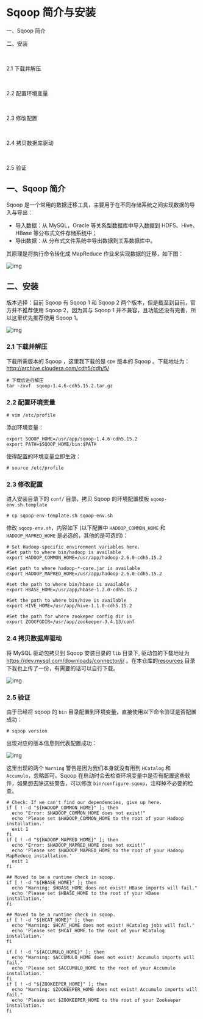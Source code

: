 # Sqoop 简介与安装

一、Sqoop 简介

二、安装

​    

2.1 下载并解压

​    

2.2 配置环境变量

​    

2.3 修改配置

​    

2.4 拷贝数据库驱动

​    

2.5 验证

## 一、Sqoop 简介

Sqoop 是一个常用的数据迁移工具，主要用于在不同存储系统之间实现数据的导入与导出：

- 导入数据：从 MySQL，Oracle 等关系型数据库中导入数据到 HDFS、Hive、HBase 等分布式文件存储系统中；
- 导出数据：从 分布式文件系统中导出数据到关系数据库中。

其原理是将执行命令转化成 MapReduce 作业来实现数据的迁移，如下图：

![img](https://gitee.com/zyf542869246/BigData-Notes/raw/master/pictures/sqoop-tool.png)

## 二、安装

版本选择：目前 Sqoop 有 Sqoop 1 和 Sqoop 2 两个版本，但是截至到目前，官方并不推荐使用 Sqoop 2，因为其与 Sqoop 1 并不兼容，且功能还没有完善，所以这里优先推荐使用 Sqoop 1。

![img](https://gitee.com/zyf542869246/BigData-Notes/raw/master/pictures/sqoop-version-selected.png)

### 2.1 下载并解压

下载所需版本的 Sqoop ，这里我下载的是 `CDH` 版本的 Sqoop 。下载地址为：<http://archive.cloudera.com/cdh5/cdh/5/>

```
# 下载后进行解压
tar -zxvf  sqoop-1.4.6-cdh5.15.2.tar.gz
```

### 2.2 配置环境变量

```
# vim /etc/profile
```

添加环境变量：

```
export SQOOP_HOME=/usr/app/sqoop-1.4.6-cdh5.15.2
export PATH=$SQOOP_HOME/bin:$PATH
```

使得配置的环境变量立即生效：

```
# source /etc/profile
```

### 2.3 修改配置

进入安装目录下的 `conf/` 目录，拷贝 Sqoop 的环境配置模板 `sqoop-env.sh.template`

```
# cp sqoop-env-template.sh sqoop-env.sh
```

修改 `sqoop-env.sh`，内容如下 (以下配置中 `HADOOP_COMMON_HOME` 和 `HADOOP_MAPRED_HOME` 是必选的，其他的是可选的)：

```
# Set Hadoop-specific environment variables here.
#Set path to where bin/hadoop is available
export HADOOP_COMMON_HOME=/usr/app/hadoop-2.6.0-cdh5.15.2

#Set path to where hadoop-*-core.jar is available
export HADOOP_MAPRED_HOME=/usr/app/hadoop-2.6.0-cdh5.15.2

#set the path to where bin/hbase is available
export HBASE_HOME=/usr/app/hbase-1.2.0-cdh5.15.2

#Set the path to where bin/hive is available
export HIVE_HOME=/usr/app/hive-1.1.0-cdh5.15.2

#Set the path for where zookeper config dir is
export ZOOCFGDIR=/usr/app/zookeeper-3.4.13/conf
```

### 2.4 拷贝数据库驱动

将 MySQL 驱动包拷贝到 Sqoop 安装目录的 `lib` 目录下, 驱动包的下载地址为 <https://dev.mysql.com/downloads/connector/j/> 。在本仓库的[resources](https://github.com/heibaiying/BigData-Notes/tree/master/resources) 目录下我也上传了一份，有需要的话可以自行下载。

![img](https://gitee.com/zyf542869246/BigData-Notes/raw/master/pictures/sqoop-mysql-jar.png)

### 2.5 验证

由于已经将 sqoop 的 `bin` 目录配置到环境变量，直接使用以下命令验证是否配置成功：

```
# sqoop version
```

出现对应的版本信息则代表配置成功：

![img](https://gitee.com/zyf542869246/BigData-Notes/raw/master/pictures/sqoop-version.png)

这里出现的两个 `Warning` 警告是因为我们本身就没有用到 `HCatalog` 和 `Accumulo`，忽略即可。Sqoop 在启动时会去检查环境变量中是否有配置这些软件，如果想去除这些警告，可以修改 `bin/configure-sqoop`，注释掉不必要的检查。

```
# Check: If we can't find our dependencies, give up here.
if [ ! -d "${HADOOP_COMMON_HOME}" ]; then
  echo "Error: $HADOOP_COMMON_HOME does not exist!"
  echo 'Please set $HADOOP_COMMON_HOME to the root of your Hadoop installation.'
  exit 1
fi
if [ ! -d "${HADOOP_MAPRED_HOME}" ]; then
  echo "Error: $HADOOP_MAPRED_HOME does not exist!"
  echo 'Please set $HADOOP_MAPRED_HOME to the root of your Hadoop MapReduce installation.'
  exit 1
fi

## Moved to be a runtime check in sqoop.
if [ ! -d "${HBASE_HOME}" ]; then
  echo "Warning: $HBASE_HOME does not exist! HBase imports will fail."
  echo 'Please set $HBASE_HOME to the root of your HBase installation.'
fi

## Moved to be a runtime check in sqoop.
if [ ! -d "${HCAT_HOME}" ]; then
  echo "Warning: $HCAT_HOME does not exist! HCatalog jobs will fail."
  echo 'Please set $HCAT_HOME to the root of your HCatalog installation.'
fi

if [ ! -d "${ACCUMULO_HOME}" ]; then
  echo "Warning: $ACCUMULO_HOME does not exist! Accumulo imports will fail."
  echo 'Please set $ACCUMULO_HOME to the root of your Accumulo installation.'
fi
if [ ! -d "${ZOOKEEPER_HOME}" ]; then
  echo "Warning: $ZOOKEEPER_HOME does not exist! Accumulo imports will fail."
  echo 'Please set $ZOOKEEPER_HOME to the root of your Zookeeper installation.'
fi
```